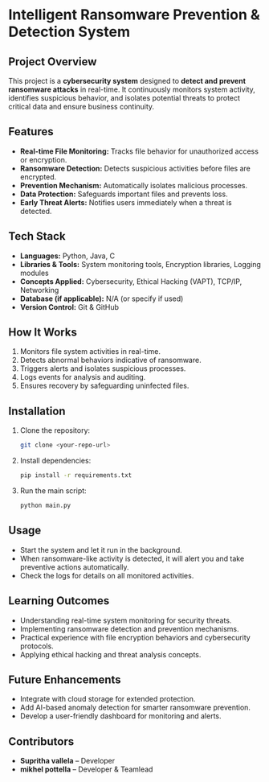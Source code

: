 # Intelligent Ransomware Prevention & Detection System

## Project Overview

This project is a **cybersecurity system** designed to **detect and prevent ransomware attacks** in real-time. It continuously monitors system activity, identifies suspicious behavior, and isolates potential threats to protect critical data and ensure business continuity.

## Features

* **Real-time File Monitoring:** Tracks file behavior for unauthorized access or encryption.
* **Ransomware Detection:** Detects suspicious activities before files are encrypted.
* **Prevention Mechanism:** Automatically isolates malicious processes.
* **Data Protection:** Safeguards important files and prevents loss.
* **Early Threat Alerts:** Notifies users immediately when a threat is detected.

## Tech Stack

* **Languages:** Python, Java, C
* **Libraries & Tools:** System monitoring tools, Encryption libraries, Logging modules
* **Concepts Applied:** Cybersecurity, Ethical Hacking (VAPT), TCP/IP, Networking
* **Database (if applicable):** N/A (or specify if used)
* **Version Control:** Git & GitHub

## How It Works

1. Monitors file system activities in real-time.
2. Detects abnormal behaviors indicative of ransomware.
3. Triggers alerts and isolates suspicious processes.
4. Logs events for analysis and auditing.
5. Ensures recovery by safeguarding uninfected files.

## Installation

1. Clone the repository:

   ```bash
   git clone <your-repo-url>
   ```
2. Install dependencies:

   ```bash
   pip install -r requirements.txt
   ```
3. Run the main script:

   ```bash
   python main.py
   ```

## Usage

* Start the system and let it run in the background.
* When ransomware-like activity is detected, it will alert you and take preventive actions automatically.
* Check the logs for details on all monitored activities.

## Learning Outcomes

* Understanding real-time system monitoring for security threats.
* Implementing ransomware detection and prevention mechanisms.
* Practical experience with file encryption behaviors and cybersecurity protocols.
* Applying ethical hacking and threat analysis concepts.

## Future Enhancements

* Integrate with cloud storage for extended protection.
* Add AI-based anomaly detection for smarter ransomware prevention.
* Develop a user-friendly dashboard for monitoring and alerts.

## Contributors

* **Supritha vallela** – Developer
* **mikhel pottella** – Developer & Teamlead

